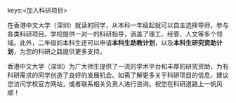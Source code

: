 keys:<加入科研项目>


在香港中文大学（深圳）就读的同学，从本科一年级起就可以自主选择导师，参与各类科研项目。学校提供一对一的科研指导，涵盖了理工、经管、人文等多个领域。此外，二年级的本科生还可以申请**本科生助教计划**，以及**本科生研究资助计划**，为您的科研之路提供更多支持。

香港中文大学（深圳）为广大师生提供了一流的学术平台和丰厚的研究资助，为有科研需求的同学创造了良好的发展机会。如需了解更多关于科研项目的信息，建议您访问学校官方网站，或者联系相关负责人进行咨询。祝您在科研道路上一帆风顺！